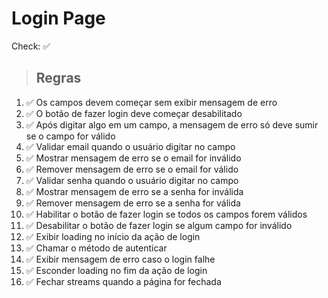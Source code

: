 # Login Page

Check: ✅ 

> ## Regras
01. ✅ Os campos devem começar sem exibir mensagem de erro
02. ✅ O botão de fazer login deve começar desabilitado
03. ✅ Após digitar algo em um campo, a mensagem de erro só deve sumir se o campo for válido
04. ✅ Validar email quando o usuário digitar no campo
05. ✅ Mostrar mensagem de erro se o email for inválido
06. ✅ Remover mensagem de erro se o email for válido
07. ✅ Validar senha quando o usuário digitar no campo
08. ✅ Mostrar mensagem de erro se a senha for inválida
09. ✅ Remover mensagem de erro se a senha for válida
10. ✅ Habilitar o botão de fazer login se todos os campos forem válidos
11. ✅ Desabilitar o botão de fazer login se algum campo for inválido
12. ✅ Exibir loading no início da ação de login
13. ✅ Chamar o método de autenticar
14. ✅ Exibir mensagem de erro caso o login falhe
15. ✅ Esconder loading no fim da ação de login
16. ✅ Fechar streams quando a página for fechada
